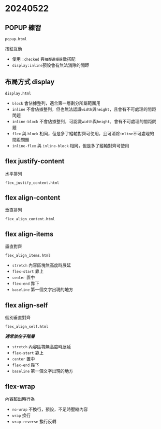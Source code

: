 # 20240522

## POPUP 練習

`popup.html`

按鈕互動

- 使用 `:checked` 與`相鄰選擇器`做搭配
- `display:inline`預設會有無法消除的間距

## 布局方式 display

`display.html`
 
- `block` 會佔據整列，適合第一層劃分所屬範圍用
- `inline` 不會佔據整列，但也無法認識`width`與`height`，且會有不可處理的間距問題
- `inline-block` 不會佔據整列，可認識`width`與`height`，會有不可處理的間距問題
- `flex` 與 `block` 相同，但是多了縱軸對齊可使用，且可消除`inline`不可處理的間距問題
- `inline-flex` 與 `inline-block` 相同，但是多了縱軸對齊可使用

## flex justify-content

水平排列

`flex_justify_content.html`

## flex align-content

垂直排列

`flex_align_content.html`


## flex align-items

垂直對齊

`flex_align_items.html`

- `stretch` 內容區塊無高度時展延
- `flex-start` 靠上
- `center` 置中
- `flex-end` 靠下
- `baseline` 第一個文字出現的地方

## flex align-self

個別垂直對齊

`flex_align_self.html`

***通常放在子階層***

- `stretch` 內容區塊無高度時展延
- `flex-start` 靠上
- `center` 置中
- `flex-end` 靠下
- `baseline` 第一個文字出現的地方

## flex-wrap

內容超出時行為

- `no-wrap` 不換行，預設，不足時壓縮內容
- `wrap` 換行
- `wrap-reverse` 換行反轉